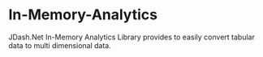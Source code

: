 In-Memory-Analytics
===================

JDash.Net In-Memory Analytics Library provides to easily convert tabular data to multi dimensional data. 

